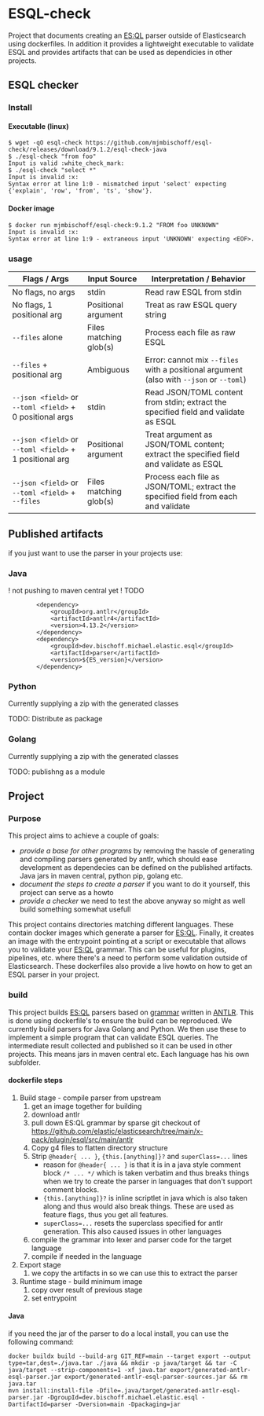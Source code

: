 # ESQL-check

Project that documents creating an [ES:QL](https://www.elastic.co/docs/reference/query-languages) parser outside of Elasticsearch using dockerfiles. In addition it provides a lightweight executable to validate ESQL and provides artifacts that can be used as dependicies in other projects.

## ESQL checker

### Install

#### Executable (linux)

```
$ wget -qO esql-check https://github.com/mjmbischoff/esql-check/releases/download/9.1.2/esql-check-java
$ ./esql-check "from foo"
Input is valid :white_check_mark:
$ ./esql-check "select *"
Input is invalid :x:
Syntax error at line 1:0 - mismatched input 'select' expecting {'explain', 'row', 'from', 'ts', 'show'}.
```


#### Docker image

```
$ docker run mjmbischoff/esql-check:9.1.2 "FROM foo UNKNOWN"
Input is invalid :x:
Syntax error at line 1:9 - extraneous input 'UNKNOWN' expecting <EOF>.
```

### usage

| Flags / Args                                             | Input Source           | Interpretation / Behavior                                                              |
|----------------------------------------------------------|------------------------|----------------------------------------------------------------------------------------|
| No flags, no args                                        | stdin                  | Read raw ESQL from stdin                                                               | 
| No flags, 1 positional arg                               | Positional argument    | Treat as raw ESQL query string                                                         |
| `--files` alone                                          | Files matching glob(s) | Process each file as raw ESQL                                                          |
| `--files` + positional arg                               | Ambiguous              | Error: cannot mix `--files` with a positional argument (also with `--json` or `--toml`)|
| `--json <field>` or `--toml <field>` + 0 positional args | stdin                  | Read JSON/TOML content from stdin; extract the specified field and validate as ESQL    | 
| `--json <field>` or `--toml <field>` + 1 positional arg  | Positional argument    | Treat argument as JSON/TOML content; extract the specified field and validate as ESQL  | 
| `--json <field>` or `--toml <field>` + `--files`         | Files matching glob(s) | Process each file as JSON/TOML; extract the specified field from each and validate     | 





## Published artifacts
if you just want to use the parser in your projects use:

### Java

! not pushing to maven central yet ! TODO
```
        <dependency>
            <groupId>org.antlr</groupId>
            <artifactId>antlr4</artifactId>
            <version>4.13.2</version>
        </dependency>
        <dependency>
            <groupId>dev.bischoff.michael.elastic.esql</groupId>
            <artifactId>parser</artifactId>
            <version>${ES_version}</version>
        </dependency>
```

### Python

Currently supplying a zip with the generated classes

TODO: Distribute as package

### Golang

Currently supplying a zip with the generated classes

TODO: publishng as a module

## Project 

### Purpose
This project aims to achieve a couple of goals:
- *provide a base for other programs* by removing the hassle of generating and compiling parsers generated by antlr, which should ease development as dependecies can be defined on the published artifacts. Java jars in maven central, python pip, golang etc.
- *document the steps to create a parser* if you want to do it yourself,  this project can serve as a howto
- *provide a checker* we need to test the above anyway so might as well build something somewhat usefull

This project contains directories matching different languages. These contain docker images which generate a parser for 
[ES:QL](https://www.elastic.co/docs/reference/query-languages/esql). Finally, it creates an image with the entrypoint 
pointing at a script or executable that allows you to validate your [ES:QL](https://www.elastic.co/docs/reference/query-languages/esql) 
grammar. This can be useful for plugins, pipelines, etc. where there's a need to perform some validation outside of 
Elasticsearch. These dockerfiles also provide a live howto on how to get an ESQL parser in 
your project.

### build

This project builds [ES:QL](https://www.elastic.co/docs/reference/query-languages) parsers based on [grammar](https://github.com/elastic/elasticsearch/tree/main/x-pack/plugin/esql/src/main/antlr) written in [ANTLR](https://www.antlr.org/). This is done using dockerfile's to ensure the build can be reproduced. We currently build parsers for Java Golang and Python. We then use these to implement a simple program that can validate ESQL queries. The intermediate result collected and published so it can be used in other projects. This means jars in maven central etc. Each language has his own subfolder. 

#### dockerfile steps

1. Build stage - compile parser from upstream
    1. get an image together for building
    2. download antlr
    3. pull down ES:QL grammar by sparse git checkout of https://github.com/elastic/elasticsearch/tree/main/x-pack/plugin/esql/src/main/antlr
    4. Copy g4 files to flatten directory structure
    5. Strip `@header{ ... }`, `{this.[anything]}?` and `superClass=...` lines
        - reason for `@header{ ... }` is that it is in a java style comment block `/* ... */` which is taken verbatim and thus breaks things when we try to create the parser in languages that don't support comment blocks.
        - `{this.[anything]}?` is inline scriptlet in java which is also taken along and thus would also break things. These are used as feature flags, thus you get all features.
        - `superClass=...` resets the superclass specified for antlr generation. This also caused issues in other languages
    6. compile the grammar into lexer and parser code for the target language
    7. compile if needed in the language
3. Export stage
    1. we copy the artifacts in so we can use this to extract the parser
2. Runtime stage - build minimum image
    1. copy over result of previous stage
    2. set entrypoint

#### Java

if you need the jar of the parser to do a local install, you can use the following command:
```
docker buildx build --build-arg GIT_REF=main --target export --output type=tar,dest=./java.tar ./java && mkdir -p java/target && tar -C java/target --strip-components=1 -xf java.tar export/generated-antlr-esql-parser.jar export/generated-antlr-esql-parser-sources.jar && rm java.tar
mvn install:install-file -Dfile=.java/target/generated-antlr-esql-parser.jar -DgroupId=dev.bischoff.michael.elastic.esql -DartifactId=parser -Dversion=main -Dpackaging=jar
```
